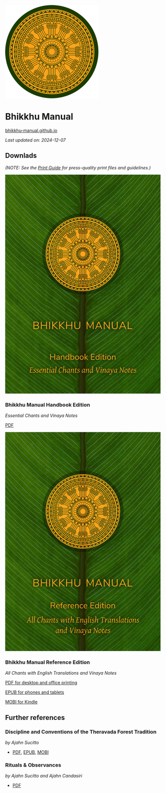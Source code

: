 <div class="titlepage-cover">
  <img src="./includes/images/dhammacakka-circle_w300.png" alt="Bhikkhu Manual" />
  <h1>Bhikkhu Manual</h1>
  <a href="https://bhikkhu-manual.github.io">bhikkhu-manual.github.io</a>
</div>

<div>
  <p><em>Last updated on: 2024-12-07</em></p>
</div>

## Downlads

*(NOTE: See the [Print Guide](./print-guide.html) for press-quality print files and guidelines.)*

<div class="grid download-item">
  <div class="col-1-3 item-cover">
    <img src="./includes/images/handbook-desktop-cover.jpg" alt="Bhikkhu Manual Handbook" />
  </div>
  <div class="col-2-3 item-description">
    <h3>Bhikkhu Manual Handbook Edition</h3>
    <p><em>Essential Chants and Vinaya Notes</em></p>
    <p><a href="https://bhikkhu-manual.github.io/includes/docs/Bhikkhu-Manual-Handbook.pdf">PDF</a></p>
  </div>
</div>

<div class="grid download-item">
  <div class="col-1-3 item-cover">
    <img src="./includes/images/reference-desktop-cover.jpg" alt="Bhikkhu Manual Reference" />
  </div>
  <div class="col-2-3 item-description">
    <h3>Bhikkhu Manual Reference Edition</h3>
    <p><em>All Chants with English Translations and Vinaya Notes</em></p>
    <p><a href="https://bhikkhu-manual.github.io/includes/docs/Bhikkhu-Manual-Reference.pdf">PDF for desktop and office printing</a></p>
    <p><a href="https://bhikkhu-manual.github.io/includes/docs/Bhikkhu-Manual-Reference.epub">EPUB for phones and tablets</a></p>
    <p><a href="https://bhikkhu-manual.github.io/includes/docs/Bhikkhu-Manual-Reference.mobi">MOBI for Kindle</a></p>
  </div>
</div>

## Further references

### Discipline and Conventions of the Theravada Forest Tradition

*by Ajahn Sucitto*

- [PDF](https://bhikkhu-manual.github.io/includes/docs/Discipline-and-Conventions-Ajahn-Sucitto.pdf), [EPUB](https://bhikkhu-manual.github.io/includes/docs/Discipline-and-Conventions-Ajahn-Sucitto.epub), [MOBI](https://bhikkhu-manual.github.io/includes/docs/Discipline-and-Conventions-Ajahn-Sucitto.mobi)

### Rituals & Observances

*by Ajahn Sucitto and Ajahn Candasiri*

- [PDF](https://bhikkhu-manual.github.io/includes/docs/Rituals-and-Obervances-Ajahn-Sucitto-and-Ajahn-Candasiri.pdf)

